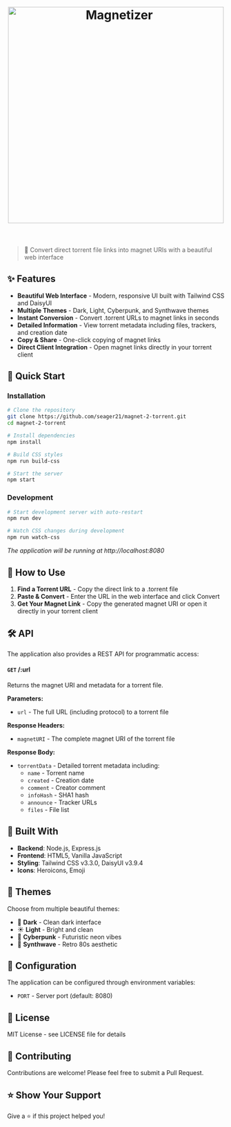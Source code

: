 <h1 align="center">
	<br>
	<img width="500" src="https://cdn.rawgit.com/matchai/magnetizer-api/3156da235baf08af7edbbd67fe06f3ed5d9c0b1a/media/logo-text.svg" alt="Magnetizer">
	<br>
	<br>
</h1>

> 🧲 Convert direct torrent file links into magnet URIs with a beautiful web interface

## ✨ Features

- **Beautiful Web Interface** - Modern, responsive UI built with Tailwind CSS and DaisyUI
- **Multiple Themes** - Dark, Light, Cyberpunk, and Synthwave themes
- **Instant Conversion** - Convert .torrent URLs to magnet links in seconds
- **Detailed Information** - View torrent metadata including files, trackers, and creation date
- **Copy & Share** - One-click copying of magnet links
- **Direct Client Integration** - Open magnet links directly in your torrent client

## 🚀 Quick Start

### Installation

```bash
# Clone the repository
git clone https://github.com/seager21/magnet-2-torrent.git
cd magnet-2-torrent

# Install dependencies
npm install

# Build CSS styles
npm run build-css

# Start the server
npm start
```

### Development

```bash
# Start development server with auto-restart
npm run dev

# Watch CSS changes during development
npm run watch-css
```

*The application will be running at http://localhost:8080*

## 🎯 How to Use

1. **Find a Torrent URL** - Copy the direct link to a .torrent file
2. **Paste & Convert** - Enter the URL in the web interface and click Convert
3. **Get Your Magnet Link** - Copy the generated magnet URI or open it directly in your torrent client

## 🛠️ API

The application also provides a REST API for programmatic access:

#### `GET` /:url

Returns the magnet URI and metadata for a torrent file.

**Parameters:**
- `url` - The full URL (including protocol) to a torrent file

**Response Headers:**
- `magnetURI` - The complete magnet URI of the torrent file

**Response Body:**
- `torrentData` - Detailed torrent metadata including:
  - `name` - Torrent name
  - `created` - Creation date
  - `comment` - Creator comment
  - `infoHash` - SHA1 hash
  - `announce` - Tracker URLs
  - `files` - File list

## 🎨 Built With

- **Backend**: Node.js, Express.js
- **Frontend**: HTML5, Vanilla JavaScript
- **Styling**: Tailwind CSS v3.3.0, DaisyUI v3.9.4
- **Icons**: Heroicons, Emoji

## 📱 Themes

Choose from multiple beautiful themes:
- 🌙 **Dark** - Clean dark interface
- ☀️ **Light** - Bright and clean
- 🤖 **Cyberpunk** - Futuristic neon vibes
- 🎵 **Synthwave** - Retro 80s aesthetic

## 🔧 Configuration

The application can be configured through environment variables:

- `PORT` - Server port (default: 8080)

## 📄 License

MIT License - see LICENSE file for details

## 🤝 Contributing

Contributions are welcome! Please feel free to submit a Pull Request.

## ⭐ Show Your Support

Give a ⭐️ if this project helped you!


